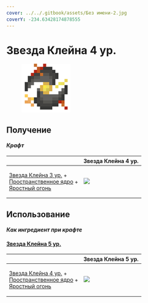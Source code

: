 ```yaml
---
cover: ../../.gitbook/assets/Без имени-2.jpg
coverY: -234.63428174878555
---
```


# Звезда Клейна 4 ур.

<figure><img src="../../.gitbook/assets/klein_star_4_128.png" alt=""><figcaption></figcaption></figure>

## Получение

#### _Крафт_

|                                                                                                                                                                    |  Звезда Клейна 4 ур.                          |
| ------------------------------------------------------------------------------------------------------------------------------------------------------------------ | --------------------------------------------- |
| <p><a href="klein_star_3.md">Звезда Клейна 3 ур.</a> +<br><a href="spawner_seeker.md">Пространственное ядро</a> +<br><a href="fury_fire.md">Яростный огонь</a></p> | ![](../../.gitbook/assets/klein\_star\_4.png) |

## Использование

#### _Как ингредиент при крафте_

#### [Звезда Клейна 5 ур.](klein_star_5.md)

|                                                                                                                                                                    |  Звезда Клейна 5 ур.                          |
| ------------------------------------------------------------------------------------------------------------------------------------------------------------------ | --------------------------------------------- |
| <p><a href="klein_star_4.md">Звезда Клейна 4 ур.</a> +<br><a href="spawner_seeker.md">Пространственное ядро</a> +<br><a href="fury_fire.md">Яростный огонь</a></p> | ![](../../.gitbook/assets/klein\_star\_5.png) |

